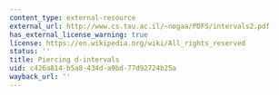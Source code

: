 ```yaml
---
content_type: external-resource
external_url: http://www.cs.tau.ac.il/~nogaa/PDFS/intervals2.pdf
has_external_license_warning: true
license: https://en.wikipedia.org/wiki/All_rights_reserved
status: ''
title: Piercing d-intervals
uid: c426a814-b5a8-434d-a9bd-77d92724b25a
wayback_url: ''
---
```

